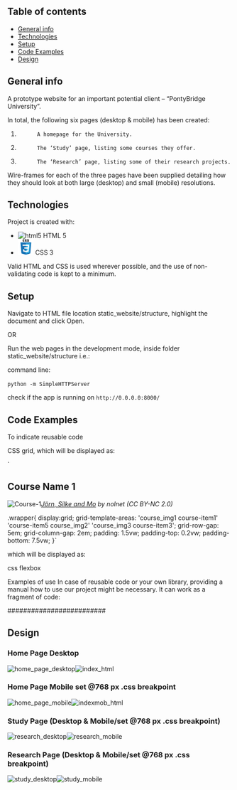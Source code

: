 ## Table of contents
* [General info](#general-info)
* [Technologies](#technologies)
* [Setup](#setup)
* [Code Examples](#Code-Examples)
* [Design](#Design)

## General info

A prototype website for an important potential client – “PontyBridge University”. 

In total, the following six pages (desktop & mobile) has been created:
 
1.           A homepage for the University.
2.           The ‘Study’ page, listing some courses they offer.
3.           The ‘Research’ page, listing some of their research projects.

Wire-frames for each of the three pages have been supplied detailing how they should look at both large (desktop) and small (mobile) resolutions.

## Technologies
Project is created with:
</br>
* <img src="https://devicons.github.io/devicon/devicon.git/icons/html5/html5-original-wordmark.svg" alt="html5" width="35" height="35"/> HTML 5
* <img src="https://raw.githubusercontent.com/devicons/devicon/master/icons/css3/css3-original-wordmark.svg" alt="css3" width="35" height="35"/> CSS 3


Valid HTML and CSS is used wherever possible, and the use of non-validating code is kept to a minimum.

## Setup
Navigate to HTML file location static_website/structure, highlight the document and click Open.

OR

Run the web pages in the development mode, inside folder static_website/structure i.e.:

command line:

`python -m SimpleHTTPServer`

check if the app is running on `http://0.0.0.0:8000/`


## Code Examples

To indicate reusable code

CSS grid, which will be displayed as:

`


 <h2 class="course-h1-phone">Course Name 1</h2>
    <div class="course_img1">
      <img class="responsive " src="../style/pictures/14905981935_899f9cfcfb_o.jpg" alt="Course-1"><cite><a href="https://www.flickr.com/photos/nolnet/4368698058">Jörn, Silke and Mo</a> by nolnet (CC BY-NC 2.0)</cite>
    </div>



.wrapper{
  display:grid;
  grid-template-areas:
  'course_img1 course-item1'
  'course-item5 course_img2'
  'course_img3 course-item3';
  grid-row-gap: 5em;
  grid-column-gap: 2em;
  padding: 1.5vw;
  padding-top: 0.2vw;
  padding-bottom: 7.5vw;
}`


which will be displayed as:

css flexbox


<p>Examples of use In case of reusable code or your own library, providing a manual how to use our project might be necessary. It can work as a fragment of code: </p>

#########################

## Design

### Home Page Desktop

<img src="https://user-images.githubusercontent.com/47834415/96943570-785c4c80-14d0-11eb-8c00-217a854591d4.png" alt="home_page_desktop" width="350" heigh="300"/><img src="https://user-images.githubusercontent.com/47834415/96943849-2e279b00-14d1-11eb-8fb0-2e808968734e.png" alt="index_html" width="340" heigh="300"/>

### Home Page Mobile set @768 px .css breakpoint
<img src="https://user-images.githubusercontent.com/47834415/96943988-94142280-14d1-11eb-9d2d-b4e7eb41a3b8.png" alt="home_page_mobile" width="350" heigh="300"/><img src="https://user-images.githubusercontent.com/47834415/96944021-a5f5c580-14d1-11eb-8b2b-97f7f9e115df.png" alt="indexmob_html" width="67" heigh="300"/>

### Study Page (Desktop & Mobile/set @768 px .css breakpoint)
<img src="https://user-images.githubusercontent.com/47834415/96944050-b6a63b80-14d1-11eb-8849-db508a33b8e1.png" alt="research_desktop" width="350" heigh="300"/><img src="https://user-images.githubusercontent.com/47834415/96944065-c32a9400-14d1-11eb-8953-7e3d7586d8b9.png" alt="research_mobile" width="150" heigh="300"/>

### Research Page (Desktop & Mobile/set @768 px .css breakpoint) 
<img src="https://user-images.githubusercontent.com/47834415/96944081-ccb3fc00-14d1-11eb-88f8-835bd0256abc.png" alt="study_desktop" width="350" heigh="300"/><img src="https://user-images.githubusercontent.com/47834415/96944100-d63d6400-14d1-11eb-96b0-0b4458e89802.png" alt="study_mobile" width="150" heigh="300"/>



